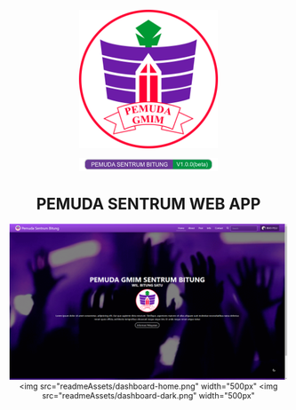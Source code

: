 <p align="center"><a href="#" target="_blank"><img src="readmeAssets/logo-besar.png" width="250"></a></p>

<p align="center">
<a href="#"><img src="readmeAssets/badge.svg" alt="versi webapp" width="250px"></a>
<h1 align="center">PEMUDA SENTRUM WEB APP</h1>

</p>

<p align="center">
<img src="readmeAssets/home-frontend.png" width="500px"

<img src="readmeAssets/dashboard-home.png" width="500px"
<img src="readmeAssets/dashboard-dark.png" width="500px"

</p>
